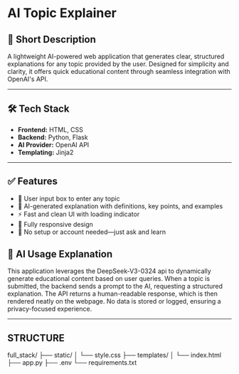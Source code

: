 # AI Topic Explainer

## 📄 Short Description  
A lightweight AI-powered web application that generates clear, structured explanations for any topic provided by the user. Designed for simplicity and clarity, it offers quick educational content through seamless integration with OpenAI's API.

---

## 🛠 Tech Stack  
- **Frontend:** HTML, CSS  
- **Backend:** Python, Flask  
- **AI Provider:** OpenAI API  
- **Templating:** Jinja2  

---

## ✅ Features  
- 📌 User input box to enter any topic  
- 🤖 AI-generated explanation with definitions, key points, and examples  
- ⚡ Fast and clean UI with loading indicator  
- 📱 Fully responsive design  
- 🧠 No setup or account needed—just ask and learn  



## 🧠 AI Usage Explanation  
This application leverages the DeepSeek-V3-0324 api to dynamically generate educational content based on user queries. When a topic is submitted, the backend sends a prompt to the AI, requesting a structured explanation. The API returns a human-readable response, which is then rendered neatly on the webpage. No data is stored or logged, ensuring a privacy-focused experience.

---
## STRUCTURE

full_stack/
├── static/
│   └── style.css
├── templates/
│   └── index.html
├── app.py
├── .env
└── requirements.txt
